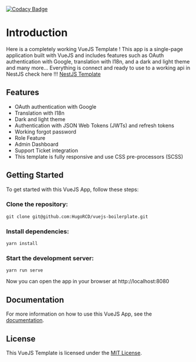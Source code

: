 [![Codacy Badge](https://app.codacy.com/project/badge/Grade/96ef5ef23a4442c2bf73762f46e52749)](https://www.codacy.com/gh/HugoRCD/vuejs-boilerplate/dashboard?utm_source=github.com&amp;utm_medium=referral&amp;utm_content=HugoRCD/vuejs-boilerplate&amp;utm_campaign=Badge_Grade)
# Introduction

Here is a completely working VueJS Template ! This app is a single-page application built with VueJS and includes features such as OAuth authentication with Google, translation with I18n, and a dark and light theme and many more...
Everything is connect and ready to use to a working api in NestJS check here !!! [NestJS Template](https://github.com/HugoRCD/nestjs-boilerplate)

## Features
- OAuth authentication with Google
- Translation with I18n
- Dark and light theme
- Authentication with JSON Web Tokens (JWTs) and refresh tokens
- Working forgot password
- Role Feature
- Admin Dashboard
- Support Ticket integration
- This template is fully responsive and use CSS pre-processors (SCSS)

## Getting Started
To get started with this VueJS App, follow these steps:

### Clone the repository:
```
git clone git@github.com:HugoRCD/vuejs-boilerplate.git
```

### Install dependencies:
```
yarn install
```

### Start the development server:
```
yarn run serve
```

Now you can open the app in your browser at http://localhost:8080

## Documentation
For more information on how to use this VueJS App, see the [documentation](./docs).

## License
This VueJS Template is licensed under the [MIT License](./LICENSE).

